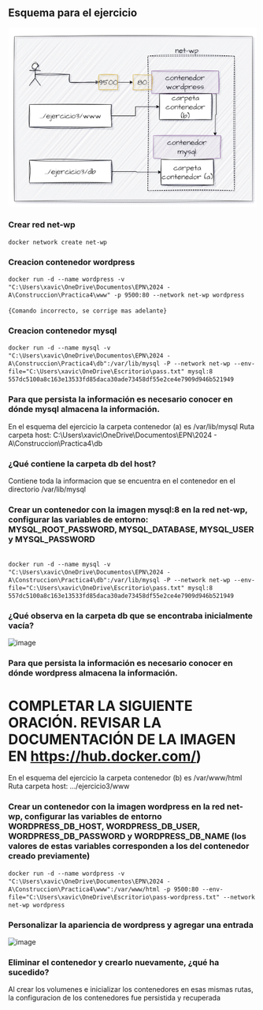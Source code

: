 ## Esquema para el ejercicio
![Imagen](imagenes/esquema-ejercicio3.PNG)

### Crear red net-wp
```
docker network create net-wp
```
### Creacion contenedor wordpress
```
docker run -d --name wordpress -v "C:\Users\xavic\OneDrive\Documentos\EPN\2024 - A\Construccion\Practica4\www" -p 9500:80 --network net-wp wordpress

{Comando incorrecto, se corrige mas adelante}
```

### Creacion contenedor mysql
```
docker run -d --name mysql -v "C:\Users\xavic\OneDrive\Documentos\EPN\2024 - A\Construccion\Practica4\db":/var/lib/mysql -P --network net-wp --env-file="C:\Users\xavic\OneDrive\Escritorio\pass.txt" mysql:8
557dc5100a8c163e13533fd85daca30ade73458df55e2ce4e7909d946b521949
```

### Para que persista la información es necesario conocer en dónde mysql almacena la información.
En el esquema del ejercicio la carpeta contenedor (a) es /var/lib/mysql
Ruta carpeta host: C:\Users\xavic\OneDrive\Documentos\EPN\2024 - A\Construccion\Practica4\db


### ¿Qué contiene la carpeta db del host?
Contiene toda la informacion que se encuentra en el contenedor en el directorio /var/lib/mysql


### Crear un contenedor con la imagen mysql:8  en la red net-wp, configurar las variables de entorno: MYSQL_ROOT_PASSWORD, MYSQL_DATABASE, MYSQL_USER y MYSQL_PASSWORD
```

docker run -d --name mysql -v "C:\Users\xavic\OneDrive\Documentos\EPN\2024 - A\Construccion\Practica4\db":/var/lib/mysql -P --network net-wp --env-file="C:\Users\xavic\OneDrive\Escritorio\pass.txt" mysql:8
557dc5100a8c163e13533fd85daca30ade73458df55e2ce4e7909d946b521949
```

### ¿Qué observa en la carpeta db que se encontraba inicialmente vacía?
![image](https://github.com/xaviercarpio13/2024A-ISWD633-GR1/assets/94008723/3122453e-8984-490a-95e0-c9460b511b61)

### Para que persista la información es necesario conocer en dónde wordpress almacena la información.
# COMPLETAR LA SIGUIENTE ORACIÓN. REVISAR LA DOCUMENTACIÓN DE LA IMAGEN EN https://hub.docker.com/)
En el esquema del ejercicio la carpeta contenedor (b) es /var/www/html
Ruta carpeta host: .../ejercicio3/www

### Crear un contenedor con la imagen wordpress en la red net-wp, configurar las variables de entorno WORDPRESS_DB_HOST, WORDPRESS_DB_USER, WORDPRESS_DB_PASSWORD y WORDPRESS_DB_NAME (los valores de estas variables corresponden a los del contenedor creado previamente)
```
docker run -d --name wordpress -v "C:\Users\xavic\OneDrive\Documentos\EPN\2024 - A\Construccion\Practica4\www":/var/www/html -p 9500:80 --env-file="C:\Users\xavic\OneDrive\Escritorio\pass-wordpress.txt" --network net-wp wordpress
```

### Personalizar la apariencia de wordpress y agregar una entrada
![image](https://github.com/xaviercarpio13/2024A-ISWD633-GR1/assets/94008723/eafa0faf-902a-4dd9-9d84-dcf06f6a5cb5)

### Eliminar el contenedor y crearlo nuevamente, ¿qué ha sucedido?
Al crear los volumenes e inicializar los contenedores en esas mismas rutas, la configuracion de los contenedores
fue persistida y recuperada

